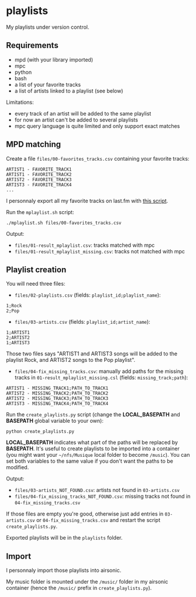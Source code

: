 # playlists

My playlists under version control.

## Requirements

- mpd (with your library imported)
- mpc
- python
- bash
- a list of your favorite tracks
- a list of artists linked to a playlist (see below)

Limitations:
- every track of an artist will be added to the same playlist
- for now an artist can't be added to several playlists
- mpc query language is quite limited and only support exact matches

## MPD matching

Create a file `files/00-favorites_tracks.csv` containing your favorite tracks:
```
ARTIST1 - FAVORITE_TRACK1
ARTIST1 - FAVORITE_TRACK2
ARTIST2 - FAVORITE_TRACK3
ARTIST3 - FAVORITE_TRACK4
...
```

I personnaly export all my favorite tracks on last.fm with [this script](https://github.com/dbeley/lastfm-scraper/blob/master/lastfm-all_favorite_tracks.py).

Run the `mplaylist.sh` script:
```
./mplaylist.sh files/00-favorites_tracks.csv
```

Output:
- `files/01-result_mplaylist.csv`: tracks matched with mpc
- `files/01-result_mplaylist_missing.csv`: tracks not matched with mpc

## Playlist creation

You will need three files:

- `files/02-playlists.csv` (fields: `playlist_id;playlist_name`):
```
1;Rock
2;Pop
```

- `files/03-artists.csv` (fields: `playlist_id;artist_name`):
```
1;ARTIST1
2;ARTIST2
1;ARTIST3
```

Those two files says "ARTIST1 and ARTIST3 songs will be added to the playlist Rock, and ARTIST2 songs to the Pop playlist".

- `files/04-fix_missing_tracks.csv`: manually add paths for the missing tracks in `01-result_mplaylist_missing.csl` (fields: `missing_track;path`):
```
ARTIST1 - MISSING_TRACK1;PATH_TO_TRACK1
ARTIST2 - MISSING_TRACK2;PATH_TO_TRACK2
ARTIST2 - MISSING_TRACK3;PATH_TO_TRACK3
ARTIST3 - MISSING_TRACK4;PATH_TO_TRACK4
```

Run the `create_playlists.py` script (change the **LOCAL_BASEPATH** and **BASEPATH** global variable to your own):
```
python create_playlists.py
```

**LOCAL_BASEPATH** indicates what part of the paths will be replaced by **BASEPATH**. It's useful to create playlists to be imported into a container (you might want your `~/nfs/Musique` local folder to become `/music`). You can set both variables to the same value if you don't want the paths to be modified.

Output:
- `files/03-artists_NOT_FOUND.csv`: artists not found in `03-artists.csv`
- `files/04-fix_missing_tracks_NOT_FOUND.csv`: missing tracks not found in `04-fix_missing_tracks.csv`

If those files are empty you're good, otherwise just add entries in `03-artists.csv` or `04-fix_missing_tracks.csv` and restart the script `create_playlists.py`.

Exported playlists will be in the `playlists` folder.

## Import

I personnaly import those playlists into airsonic.

My music folder is mounted under the `/music/` folder in my airsonic container (hence the `/music/` prefix in `create_playlists.py`).
